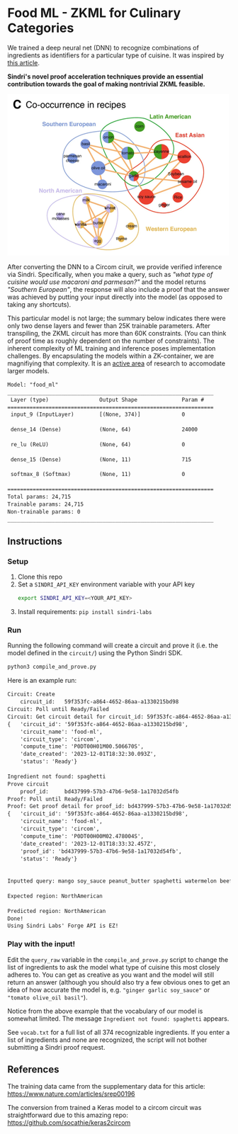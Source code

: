 # Food ML - ZKML for Culinary Categories

We trained a deep neural net (DNN) to recognize combinations of ingredients as identifiers for a particular type of cuisine. It was inspired by [this article](https://www.nature.com/articles/srep00196).

**Sindri's novel proof acceleration techniques provide an essential contribution towards the goal of making nontrivial ZKML feasible.**

![pair_figure](ingredient_combos.png)

After converting the DNN to a Circom ciruit, we provide verified inference via Sindri. Specifically, when you make a query, such as *"what type of cuisine would use macaroni and parmesan?"* and the model returns *"Southern European"*, the response will also include a proof that the answer was achieved by putting your input directly into the model (as opposed to taking any shortcuts). 

This particular model is not large; the summary below indicates there were only two dense layers and fewer than 25K trainable parameters. After transpiling, the ZKML circuit has more than 60K constraints. (You can think of proof time as roughly dependent on the number of constraints). The inherent complexity of ML training and inference poses implementation challenges. By encapsulating the models within a ZK-container, we are magnifiying that complexity. It is an [active area](https://github.com/worldcoin/awesome-zkml) of research to accomodate larger models. 

```txt
Model: "food_ml"
_________________________________________________________________
 Layer (type)                Output Shape              Param #   
=================================================================
 input_9 (InputLayer)        [(None, 374)]             0         
                                                                 
 dense_14 (Dense)            (None, 64)                24000     
                                                                 
 re_lu (ReLU)                (None, 64)                0         
                                                                 
 dense_15 (Dense)            (None, 11)                715       
                                                                 
 softmax_8 (Softmax)         (None, 11)                0         
                                                                 
=================================================================
Total params: 24,715
Trainable params: 24,715
Non-trainable params: 0
_________________________________________________________________
```

## Instructions

### Setup
1. Clone this repo
1. Set a `SINDRI_API_KEY` environment variable with your API key
   ```bash
   export SINDRI_API_KEY=<YOUR_API_KEY>
   ```
1. Install requirements: `pip install sindri-labs`

### Run
Running the following command will create a circuit and prove it (i.e. the model defined in the `circuit/`) using the Python Sindri SDK.
```bash
python3 compile_and_prove.py
```

Here is an example run:
```txt
Circuit: Create
    circuit_id:   59f353fc-a864-4652-86aa-a1330215bd98
Circuit: Poll until Ready/Failed
Circuit: Get circuit detail for circuit_id: 59f353fc-a864-4652-86aa-a1330215bd98
{   'circuit_id': '59f353fc-a864-4652-86aa-a1330215bd98',
    'circuit_name': 'food-ml',
    'circuit_type': 'circom',
    'compute_time': 'P0DT00H01M00.506670S',
    'date_created': '2023-12-01T18:32:30.093Z',
    'status': 'Ready'}

Ingredient not found: spaghetti
Prove circuit
    proof_id:     bd437999-57b3-47b6-9e58-1a17032d54fb
Proof: Poll until Ready/Failed
Proof: Get proof detail for proof_id: bd437999-57b3-47b6-9e58-1a17032d54fb
{   'circuit_id': '59f353fc-a864-4652-86aa-a1330215bd98',
    'circuit_name': 'food-ml',
    'circuit_type': 'circom',
    'compute_time': 'P0DT00H00M02.478004S',
    'date_created': '2023-12-01T18:33:32.457Z',
    'proof_id': 'bd437999-57b3-47b6-9e58-1a17032d54fb',
    'status': 'Ready'}


Inputted query: mango soy_sauce peanut_butter spaghetti watermelon beef

Expected region: NorthAmerican

Predicted region: NorthAmerican
Done!
Using Sindri Labs' Forge API is EZ!
```

### Play with the input!
Edit the `query_raw` variable in the `compile_and_prove.py` script to change the list of ingredients to ask the model what type of cuisine this most closely adheres to. You can get as creative as you want and the model will still return an answer (although you should also try a few obvious ones to get an idea of how accurate the model is, e.g. `"ginger garlic soy_sauce"` or `"tomato olive_oil basil"`). 

Notice from the above example that the vocabulary of our model is somewhat limited. The message `Ingredient not found: spaghetti` appears.

See `vocab.txt` for a full list of all 374 recognizable ingredients. If you enter a list of ingredients and none are recognized, the script will not bother submitting a Sindri proof request. 

## References

The training data came from the supplementary data for this article: https://www.nature.com/articles/srep00196

The conversion from trained a Keras model to a circom circuit was straightforward due to this amazing repo: https://github.com/socathie/keras2circom